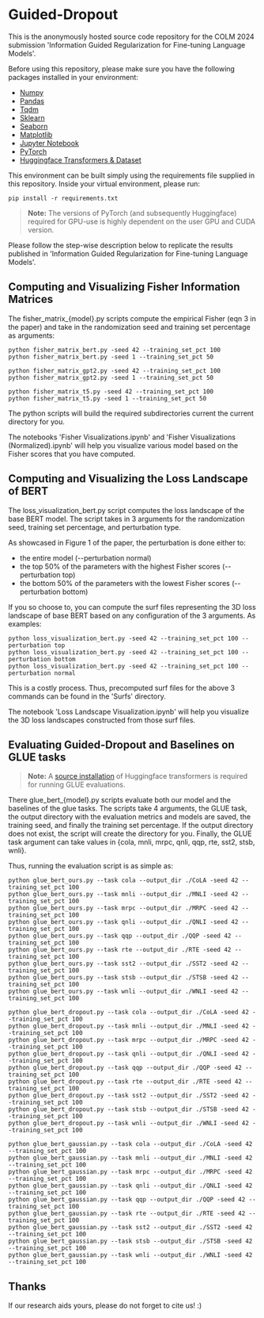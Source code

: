 # Guided-Dropout
This is the anonymously hosted source code repository for the COLM 2024 submission 'Information Guided Regularization for Fine-tuning Language Models'.

Before using this repository, please make sure you have the following packages installed in your environment:
- [Numpy](https://numpy.org/)
- [Pandas](https://pandas.pydata.org/)
- [Tqdm](https://github.com/tqdm/tqdm)
- [Sklearn](https://scikit-learn.org/)
- [Seaborn](https://seaborn.pydata.org/)
- [Matplotlib](https://matplotlib.org/)
- [Jupyter Notebook](https://jupyter.org/)
- [PyTorch](https://pytorch.org/)
- [Huggingface Transformers & Dataset](https://huggingface.co/)

This environment can be built simply using the requirements file supplied in this repository. Inside your virtual environment, please run:

```
pip install -r requirements.txt
```

> **Note:** The versions of PyTorch (and subsequently Huggingface) required for GPU-use is highly dependent on the user GPU and CUDA version.

Please follow the step-wise description below to replicate the results published in 'Information Guided Regularization for Fine-tuning Language Models'.

## Computing and Visualizing Fisher Information Matrices
The fisher_matrix_{model}.py scripts compute the empirical Fisher (eqn 3 in the paper) and take in the randomization seed and training set percentage as arguments:

```
python fisher_matrix_bert.py -seed 42 --training_set_pct 100
python fisher_matrix_bert.py -seed 1 --training_set_pct 50
```

```
python fisher_matrix_gpt2.py -seed 42 --training_set_pct 100
python fisher_matrix_gpt2.py -seed 1 --training_set_pct 50
```

```
python fisher_matrix_t5.py -seed 42 --training_set_pct 100
python fisher_matrix_t5.py -seed 1 --training_set_pct 50
```
The python scripts will build the required subdirectories current the current directory for you.

The notebooks 'Fisher Visualizations.ipynb' and 'Fisher Visualizations (Normalized).ipynb' will help you visualize various model based on the Fisher scores that you have computed.

## Computing and Visualizing the Loss Landscape of BERT
The loss_visualization_bert.py script computes the loss landscape of the base BERT model. The script takes in 3 arguments for the randomization seed, training set percentage, and perturbation type.

As showcased in Figure 1 of the paper, the perturbation is done either to:
- the entire model (--perturbation normal)
- the top 50% of the parameters with the highest Fisher scores (--perturbation top)
- the bottom 50% of the parameters with the lowest Fisher scores (--perturbation bottom)

If you so choose to, you can compute the surf files representing the 3D loss landscape of base BERT based on any configuration of the 3 arguments. As examples:

```
python loss_visualization_bert.py -seed 42 --training_set_pct 100 --perturbation top
python loss_visualization_bert.py -seed 42 --training_set_pct 100 --perturbation bottom
python loss_visualization_bert.py -seed 42 --training_set_pct 100 --perturbation normal
```

This is a costly process. Thus, precomputed surf files for the above 3 commands can be found in the 'Surfs' directory.

The notebook 'Loss Landscape Visualization.ipynb' will help you visualize the 3D loss landscapes constructed from those surf files.

## Evaluating Guided-Dropout and Baselines on GLUE tasks

> **Note:** A [source installation](https://huggingface.co/transformers/v2.9.1/examples.html) of Huggingface transformers is required for running GLUE evaluations.

There glue_bert_{model}.py scripts evaluate both our model and the baselines of the glue tasks. The scripts take 4 arguments, the GLUE task, the output directory with the evaluation metrics and models are saved, the training seed, and finally the training set percentage. If the output directory does not exist, the script will create the directory for you. Finally, the GLUE task argument can take values in {cola, mnli, mrpc, qnli, qqp, rte, sst2, stsb, wnli}. 

Thus, running the evaluation script is as simple as:

```
python glue_bert_ours.py --task cola --output_dir ./CoLA -seed 42 --training_set_pct 100
python glue_bert_ours.py --task mnli --output_dir ./MNLI -seed 42 --training_set_pct 100
python glue_bert_ours.py --task mrpc --output_dir ./MRPC -seed 42 --training_set_pct 100
python glue_bert_ours.py --task qnli --output_dir ./QNLI -seed 42 --training_set_pct 100
python glue_bert_ours.py --task qqp --output_dir ./QQP -seed 42 --training_set_pct 100
python glue_bert_ours.py --task rte --output_dir ./RTE -seed 42 --training_set_pct 100
python glue_bert_ours.py --task sst2 --output_dir ./SST2 -seed 42 --training_set_pct 100
python glue_bert_ours.py --task stsb --output_dir ./STSB -seed 42 --training_set_pct 100
python glue_bert_ours.py --task wnli --output_dir ./WNLI -seed 42 --training_set_pct 100
```

```
python glue_bert_dropout.py --task cola --output_dir ./CoLA -seed 42 --training_set_pct 100
python glue_bert_dropout.py --task mnli --output_dir ./MNLI -seed 42 --training_set_pct 100
python glue_bert_dropout.py --task mrpc --output_dir ./MRPC -seed 42 --training_set_pct 100
python glue_bert_dropout.py --task qnli --output_dir ./QNLI -seed 42 --training_set_pct 100
python glue_bert_dropout.py --task qqp --output_dir ./QQP -seed 42 --training_set_pct 100
python glue_bert_dropout.py --task rte --output_dir ./RTE -seed 42 --training_set_pct 100
python glue_bert_dropout.py --task sst2 --output_dir ./SST2 -seed 42 --training_set_pct 100
python glue_bert_dropout.py --task stsb --output_dir ./STSB -seed 42 --training_set_pct 100
python glue_bert_dropout.py --task wnli --output_dir ./WNLI -seed 42 --training_set_pct 100
```

```
python glue_bert_gaussian.py --task cola --output_dir ./CoLA -seed 42 --training_set_pct 100
python glue_bert_gaussian.py --task mnli --output_dir ./MNLI -seed 42 --training_set_pct 100
python glue_bert_gaussian.py --task mrpc --output_dir ./MRPC -seed 42 --training_set_pct 100
python glue_bert_gaussian.py --task qnli --output_dir ./QNLI -seed 42 --training_set_pct 100
python glue_bert_gaussian.py --task qqp --output_dir ./QQP -seed 42 --training_set_pct 100
python glue_bert_gaussian.py --task rte --output_dir ./RTE -seed 42 --training_set_pct 100
python glue_bert_gaussian.py --task sst2 --output_dir ./SST2 -seed 42 --training_set_pct 100
python glue_bert_gaussian.py --task stsb --output_dir ./STSB -seed 42 --training_set_pct 100
python glue_bert_gaussian.py --task wnli --output_dir ./WNLI -seed 42 --training_set_pct 100
```

## Thanks

If our research aids yours, please do not forget to cite us! :)
